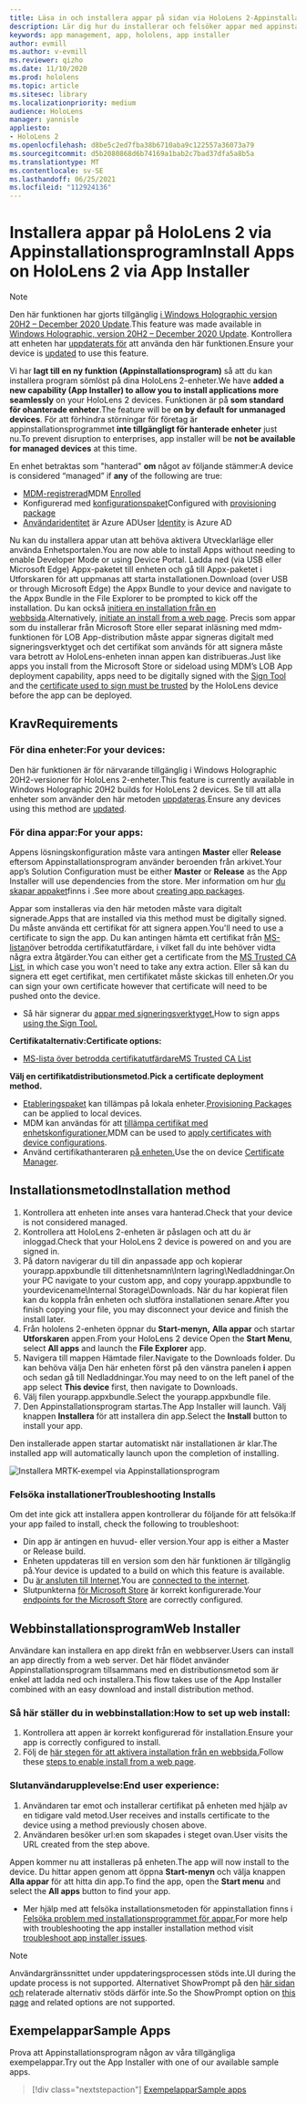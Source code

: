 ```yaml
---
title: Läsa in och installera appar på sidan via HoloLens 2-Appinstallationsprogram
description: Lär dig hur du installerar och felsöker appar med appinstallationsprogrammet och läser in och installerar appar via användargränssnittet.
keywords: app management, app, hololens, app installer
author: evmill
ms.author: v-evmill
ms.reviewer: qizho
ms.date: 11/10/2020
ms.prod: hololens
ms.topic: article
ms.sitesec: library
ms.localizationpriority: medium
audience: HoloLens
manager: yannisle
appliesto:
- HoloLens 2
ms.openlocfilehash: d8be5c2ed7fba38b6710aba9c122557a36073a79
ms.sourcegitcommit: d5b2080868d6b74169a1bab2c7bad37dfa5a8b5a
ms.translationtype: MT
ms.contentlocale: sv-SE
ms.lasthandoff: 06/25/2021
ms.locfileid: "112924136"
---
```

# <a name="install-apps-on-hololens-2-via-app-installer"></a><span data-ttu-id="2d6a4-104">Installera appar på HoloLens 2 via Appinstallationsprogram</span><span class="sxs-lookup"><span data-stu-id="2d6a4-104">Install Apps on HoloLens 2 via App Installer</span></span>

> [!NOTE]
> <span data-ttu-id="2d6a4-105">Den här funktionen har gjorts tillgänglig [i Windows Holographic version 20H2 – December 2020 Update](hololens-release-notes.md).</span><span class="sxs-lookup"><span data-stu-id="2d6a4-105">This feature was made available in [Windows Holographic, version 20H2 – December 2020 Update](hololens-release-notes.md).</span></span> <span data-ttu-id="2d6a4-106">Kontrollera att enheten har [uppdaterats för](hololens-update-hololens.md) att använda den här funktionen.</span><span class="sxs-lookup"><span data-stu-id="2d6a4-106">Ensure your device is [updated](hololens-update-hololens.md) to use this feature.</span></span>

<span data-ttu-id="2d6a4-107">Vi har **lagt till en ny funktion (Appinstallationsprogram)** så att du kan installera program sömlöst på dina HoloLens 2-enheter.</span><span class="sxs-lookup"><span data-stu-id="2d6a4-107">We have **added a new capability (App Installer) to allow you to install applications more seamlessly** on your HoloLens 2 devices.</span></span> <span data-ttu-id="2d6a4-108">Funktionen är på **som standard för ohanterade enheter**.</span><span class="sxs-lookup"><span data-stu-id="2d6a4-108">The feature will be **on by default for unmanaged devices**.</span></span> <span data-ttu-id="2d6a4-109">För att förhindra störningar för företag är appinstallationsprogrammet **inte tillgängligt för hanterade enheter** just nu.</span><span class="sxs-lookup"><span data-stu-id="2d6a4-109">To prevent disruption to enterprises, app installer will be **not be available for managed devices** at this time.</span></span>  

<span data-ttu-id="2d6a4-110">En enhet betraktas som "hanterad" **om** något av följande stämmer:</span><span class="sxs-lookup"><span data-stu-id="2d6a4-110">A device is considered “managed” if **any** of the following are true:</span></span>

- <span data-ttu-id="2d6a4-111">[MDM-registrerad](hololens-enroll-mdm.md)</span><span class="sxs-lookup"><span data-stu-id="2d6a4-111">MDM [Enrolled](hololens-enroll-mdm.md)</span></span>
- <span data-ttu-id="2d6a4-112">Konfigurerad med [konfigurationspaket](hololens-provisioning.md)</span><span class="sxs-lookup"><span data-stu-id="2d6a4-112">Configured with [provisioning package](hololens-provisioning.md)</span></span>
- <span data-ttu-id="2d6a4-113">[Användaridentitet](hololens-identity.md) är Azure AD</span><span class="sxs-lookup"><span data-stu-id="2d6a4-113">User [Identity](hololens-identity.md) is Azure AD</span></span>

<span data-ttu-id="2d6a4-114">Nu kan du installera appar utan att behöva aktivera Utvecklarläge eller använda Enhetsportalen.</span><span class="sxs-lookup"><span data-stu-id="2d6a4-114">You are now able to install Apps without needing to enable Developer Mode or using Device Portal.</span></span>  <span data-ttu-id="2d6a4-115">Ladda ned (via USB eller Microsoft Edge) Appx-paketet till enheten och gå till Appx-paketet i Utforskaren för att uppmanas att starta installationen.</span><span class="sxs-lookup"><span data-stu-id="2d6a4-115">Download (over USB or through Microsoft Edge) the Appx Bundle to your device and navigate to the Appx Bundle in the File Explorer to be prompted to kick off the installation.</span></span>  <span data-ttu-id="2d6a4-116">Du kan också [initiera en installation från en webbsida](https://docs.microsoft.com/windows/msix/app-installer/installing-windows10-apps-web).</span><span class="sxs-lookup"><span data-stu-id="2d6a4-116">Alternatively, [initiate an install from a web page](https://docs.microsoft.com/windows/msix/app-installer/installing-windows10-apps-web).</span></span>  <span data-ttu-id="2d6a4-117">Precis som appar som du installerar från Microsoft Store eller separat inläsning med mdm-funktionen för LOB [](https://docs.microsoft.com/windows/win32/appxpkg/how-to-sign-a-package-using-signtool) App-distribution [](https://docs.microsoft.com/windows/win32/appxpkg/how-to-sign-a-package-using-signtool#security-considerations) måste appar signeras digitalt med signeringsverktyget och det certifikat som används för att signera måste vara betrott av HoloLens-enheten innan appen kan distribueras.</span><span class="sxs-lookup"><span data-stu-id="2d6a4-117">Just like apps you install from the Microsoft Store or sideload using MDM’s LOB App deployment capability, apps need to be digitally signed with the [Sign Tool](https://docs.microsoft.com/windows/win32/appxpkg/how-to-sign-a-package-using-signtool) and the [certificate used to sign must be trusted](https://docs.microsoft.com/windows/win32/appxpkg/how-to-sign-a-package-using-signtool#security-considerations) by the HoloLens device before the app can be deployed.</span></span>

## <a name="requirements"></a><span data-ttu-id="2d6a4-118">Krav</span><span class="sxs-lookup"><span data-stu-id="2d6a4-118">Requirements</span></span>

### <a name="for-your-devices"></a><span data-ttu-id="2d6a4-119">För dina enheter:</span><span class="sxs-lookup"><span data-stu-id="2d6a4-119">For your devices:</span></span>

<span data-ttu-id="2d6a4-120">Den här funktionen är för närvarande tillgänglig i Windows Holographic 20H2-versioner för HoloLens 2-enheter.</span><span class="sxs-lookup"><span data-stu-id="2d6a4-120">This feature is currently available in Windows Holographic 20H2 builds for HoloLens 2 devices.</span></span> <span data-ttu-id="2d6a4-121">Se till att alla enheter som använder den här metoden [uppdateras](hololens-update-hololens.md).</span><span class="sxs-lookup"><span data-stu-id="2d6a4-121">Ensure any devices using this method are [updated](hololens-update-hololens.md).</span></span>

### <a name="for-your-apps"></a><span data-ttu-id="2d6a4-122">För dina appar:</span><span class="sxs-lookup"><span data-stu-id="2d6a4-122">For your apps:</span></span>

<span data-ttu-id="2d6a4-123">Appens lösningskonfiguration måste vara antingen **Master** eller **Release** eftersom Appinstallationsprogram använder beroenden från arkivet.</span><span class="sxs-lookup"><span data-stu-id="2d6a4-123">Your app’s Solution Configuration must be either **Master** or **Release** as the App Installer will use dependencies from the store.</span></span> <span data-ttu-id="2d6a4-124">Mer information om hur [du skapar appaket](https://docs.microsoft.com/windows/msix/app-installer/create-appinstallerfile-vs)finns i .</span><span class="sxs-lookup"><span data-stu-id="2d6a4-124">See more about [creating app packages](https://docs.microsoft.com/windows/msix/app-installer/create-appinstallerfile-vs).</span></span>

<span data-ttu-id="2d6a4-125">Appar som installeras via den här metoden måste vara digitalt signerade.</span><span class="sxs-lookup"><span data-stu-id="2d6a4-125">Apps that are installed via this method must be digitally signed.</span></span> <span data-ttu-id="2d6a4-126">Du måste använda ett certifikat för att signera appen.</span><span class="sxs-lookup"><span data-stu-id="2d6a4-126">You'll need to use a certificate to sign the app.</span></span> <span data-ttu-id="2d6a4-127">Du kan antingen hämta ett certifikat från [MS-listan](https://ccadb-public.secure.force.com/microsoft/IncludedCACertificateReportForMSFT)över betrodda certifikatutfärdare, i vilket fall du inte behöver vidta några extra åtgärder.</span><span class="sxs-lookup"><span data-stu-id="2d6a4-127">You can either get a certificate from the [MS Trusted CA List](https://ccadb-public.secure.force.com/microsoft/IncludedCACertificateReportForMSFT), in which case you won't need to take any extra action.</span></span> <span data-ttu-id="2d6a4-128">Eller så kan du signera ett eget certifikat, men certifikatet måste skickas till enheten.</span><span class="sxs-lookup"><span data-stu-id="2d6a4-128">Or you can sign your own certificate however that certificate will need to be pushed onto the device.</span></span>

- <span data-ttu-id="2d6a4-129">Så här signerar du [appar med signeringsverktyget.](https://docs.microsoft.com/windows/win32/appxpkg/how-to-sign-a-package-using-signtool)</span><span class="sxs-lookup"><span data-stu-id="2d6a4-129">How to sign apps [using the Sign Tool.](https://docs.microsoft.com/windows/win32/appxpkg/how-to-sign-a-package-using-signtool)</span></span>

<span data-ttu-id="2d6a4-130">**Certifikatalternativ:**</span><span class="sxs-lookup"><span data-stu-id="2d6a4-130">**Certificate options:**</span></span>

- [<span data-ttu-id="2d6a4-131">MS-lista över betrodda certifikatutfärdare</span><span class="sxs-lookup"><span data-stu-id="2d6a4-131">MS Trusted CA List</span></span>](https://ccadb-public.secure.force.com/microsoft/IncludedCACertificateReportForMSFT)

<span data-ttu-id="2d6a4-132">**Välj en certifikatdistributionsmetod.**</span><span class="sxs-lookup"><span data-stu-id="2d6a4-132">**Pick a certificate deployment method.**</span></span>

- <span data-ttu-id="2d6a4-133">[Etableringspaket](hololens-provisioning.md) kan tillämpas på lokala enheter.</span><span class="sxs-lookup"><span data-stu-id="2d6a4-133">[Provisioning Packages](hololens-provisioning.md) can be applied to local devices.</span></span>
- <span data-ttu-id="2d6a4-134">MDM kan användas för att [tillämpa certifikat med enhetskonfigurationer.](https://docs.microsoft.com/mem/intune/protect/certificates-configure)</span><span class="sxs-lookup"><span data-stu-id="2d6a4-134">MDM can be used to [apply certificates with device configurations](https://docs.microsoft.com/mem/intune/protect/certificates-configure).</span></span>
- <span data-ttu-id="2d6a4-135">Använd certifikathanteraren [på enheten.](certificate-manager.md)</span><span class="sxs-lookup"><span data-stu-id="2d6a4-135">Use the on device [Certificate Manager](certificate-manager.md).</span></span>

## <a name="installation-method"></a><span data-ttu-id="2d6a4-136">Installationsmetod</span><span class="sxs-lookup"><span data-stu-id="2d6a4-136">Installation method</span></span>

1. <span data-ttu-id="2d6a4-137">Kontrollera att enheten inte anses vara hanterad.</span><span class="sxs-lookup"><span data-stu-id="2d6a4-137">Check that your device is not considered managed.</span></span>
1. <span data-ttu-id="2d6a4-138">Kontrollera att HoloLens 2-enheten är påslagen och att du är inloggad.</span><span class="sxs-lookup"><span data-stu-id="2d6a4-138">Check that your HoloLens 2 device is powered on and you are signed in.</span></span>
1. <span data-ttu-id="2d6a4-139">På datorn navigerar du till din anpassade app och kopierar yourapp.appxbundle till dittenhetsnamn\Intern lagring\Nedladdningar.</span><span class="sxs-lookup"><span data-stu-id="2d6a4-139">On your PC navigate to your custom app, and copy yourapp.appxbundle to yourdevicename\Internal Storage\Downloads.</span></span>
    <span data-ttu-id="2d6a4-140">När du har kopierat filen kan du koppla från enheten och slutföra installationen senare.</span><span class="sxs-lookup"><span data-stu-id="2d6a4-140">After you finish copying your file, you may disconnect your device and finish the install later.</span></span>
1. <span data-ttu-id="2d6a4-141">Från hololens 2-enheten öppnar du **Start-menyn,** **Alla appar** och startar **Utforskaren** appen.</span><span class="sxs-lookup"><span data-stu-id="2d6a4-141">From your HoloLens 2 device Open the **Start Menu**, select **All apps** and launch the **File Explorer** app.</span></span>
1. <span data-ttu-id="2d6a4-142">Navigera till mappen Hämtade filer.</span><span class="sxs-lookup"><span data-stu-id="2d6a4-142">Navigate to the Downloads folder.</span></span> <span data-ttu-id="2d6a4-143">Du kan behöva välja Den här enheten först på den vänstra panelen **i** appen och sedan gå till Nedladdningar.</span><span class="sxs-lookup"><span data-stu-id="2d6a4-143">You may need to on the left panel of the app select **This device** first, then navigate to Downloads.</span></span>
1. <span data-ttu-id="2d6a4-144">Välj filen yourapp.appxbundle.</span><span class="sxs-lookup"><span data-stu-id="2d6a4-144">Select the yourapp.appxbundle file.</span></span>
1. <span data-ttu-id="2d6a4-145">Den Appinstallationsprogram startas.</span><span class="sxs-lookup"><span data-stu-id="2d6a4-145">The App Installer will launch.</span></span> <span data-ttu-id="2d6a4-146">Välj knappen **Installera** för att installera din app.</span><span class="sxs-lookup"><span data-stu-id="2d6a4-146">Select the **Install** button to install your app.</span></span>

<span data-ttu-id="2d6a4-147">Den installerade appen startar automatiskt när installationen är klar.</span><span class="sxs-lookup"><span data-stu-id="2d6a4-147">The installed app will automatically launch upon the completion of installing.</span></span>

![Installera MRTK-exempel via Appinstallationsprogram](images/hololens-app-installer-picture.jpg)

### <a name="troubleshooting-installs"></a><span data-ttu-id="2d6a4-149">Felsöka installationer</span><span class="sxs-lookup"><span data-stu-id="2d6a4-149">Troubleshooting Installs</span></span>

<span data-ttu-id="2d6a4-150">Om det inte gick att installera appen kontrollerar du följande för att felsöka:</span><span class="sxs-lookup"><span data-stu-id="2d6a4-150">If your app failed to install,  check the following to troubleshoot:</span></span>

- <span data-ttu-id="2d6a4-151">Din app är antingen en huvud- eller version.</span><span class="sxs-lookup"><span data-stu-id="2d6a4-151">Your app is either a Master or Release build.</span></span>
- <span data-ttu-id="2d6a4-152">Enheten uppdateras till en version som den här funktionen är tillgänglig på.</span><span class="sxs-lookup"><span data-stu-id="2d6a4-152">Your device is updated to a build on which this feature is available.</span></span>
- <span data-ttu-id="2d6a4-153">Du [är ansluten till Internet](hololens-network.md).</span><span class="sxs-lookup"><span data-stu-id="2d6a4-153">You are [connected to the internet](hololens-network.md).</span></span>
- <span data-ttu-id="2d6a4-154">Slutpunkterna [för Microsoft Store](hololens-offline.md) är korrekt konfigurerade.</span><span class="sxs-lookup"><span data-stu-id="2d6a4-154">Your [endpoints for the Microsoft Store](hololens-offline.md) are correctly configured.</span></span>  

## <a name="web-installer"></a><span data-ttu-id="2d6a4-155">Webbinstallationsprogram</span><span class="sxs-lookup"><span data-stu-id="2d6a4-155">Web Installer</span></span>

<span data-ttu-id="2d6a4-156">Användare kan installera en app direkt från en webbserver.</span><span class="sxs-lookup"><span data-stu-id="2d6a4-156">Users can install an app directly from a web server.</span></span> <span data-ttu-id="2d6a4-157">Det här flödet använder Appinstallationsprogram tillsammans med en distributionsmetod som är enkel att ladda ned och installera.</span><span class="sxs-lookup"><span data-stu-id="2d6a4-157">This flow takes use of the App Installer combined with an easy download and install distribution method.</span></span>

### <a name="how-to-set-up-web-install"></a><span data-ttu-id="2d6a4-158">Så här ställer du in webbinstallation:</span><span class="sxs-lookup"><span data-stu-id="2d6a4-158">How to set up web install:</span></span>

1. <span data-ttu-id="2d6a4-159">Kontrollera att appen är korrekt konfigurerad för installation.</span><span class="sxs-lookup"><span data-stu-id="2d6a4-159">Ensure your app is correctly configured to install.</span></span>
1. <span data-ttu-id="2d6a4-160">Följ de [här stegen för att aktivera installation från en webbsida.](https://docs.microsoft.com/windows/msix/app-installer/installing-windows10-apps-web#how-to-enable-this-on-a-webpage)</span><span class="sxs-lookup"><span data-stu-id="2d6a4-160">Follow these [steps to enable install from a web page](https://docs.microsoft.com/windows/msix/app-installer/installing-windows10-apps-web#how-to-enable-this-on-a-webpage).</span></span>

### <a name="end-user-experience"></a><span data-ttu-id="2d6a4-161">Slutanvändarupplevelse:</span><span class="sxs-lookup"><span data-stu-id="2d6a4-161">End user experience:</span></span>

1. <span data-ttu-id="2d6a4-162">Användaren tar emot och installerar certifikat på enheten med hjälp av en tidigare vald metod.</span><span class="sxs-lookup"><span data-stu-id="2d6a4-162">User receives and installs certificate to the device using a method previously chosen above.</span></span>
1. <span data-ttu-id="2d6a4-163">Användaren besöker url:en som skapades i steget ovan.</span><span class="sxs-lookup"><span data-stu-id="2d6a4-163">User visits the URL created from the step above.</span></span>

<span data-ttu-id="2d6a4-164">Appen kommer nu att installeras på enheten.</span><span class="sxs-lookup"><span data-stu-id="2d6a4-164">The app will now install to the device.</span></span> <span data-ttu-id="2d6a4-165">Du hittar appen genom att öppna **Start-menyn** och välja knappen **Alla appar** för att hitta din app.</span><span class="sxs-lookup"><span data-stu-id="2d6a4-165">To find the app, open the **Start menu** and select the **All apps** button to find your app.</span></span>

- <span data-ttu-id="2d6a4-166">Mer hjälp med att felsöka installationsmetoden för appinstallation finns i [Felsöka problem med installationsprogrammet för appar.](https://docs.microsoft.com/windows/msix/app-installer/troubleshoot-appinstaller-issues)</span><span class="sxs-lookup"><span data-stu-id="2d6a4-166">For more help with troubleshooting the app installer installation method visit [troubleshoot app installer issues](https://docs.microsoft.com/windows/msix/app-installer/troubleshoot-appinstaller-issues).</span></span>

> [!NOTE]
> <span data-ttu-id="2d6a4-167">Användargränssnittet under uppdateringsprocessen stöds inte.</span><span class="sxs-lookup"><span data-stu-id="2d6a4-167">UI during the update process is not supported.</span></span> <span data-ttu-id="2d6a4-168">Alternativet ShowPrompt på den [här sidan och](https://docs.microsoft.com/windows/msix/app-installer/update-settings) relaterade alternativ stöds därför inte.</span><span class="sxs-lookup"><span data-stu-id="2d6a4-168">So the ShowPrompt option on [this page](https://docs.microsoft.com/windows/msix/app-installer/update-settings) and related options are not supported.</span></span>

## <a name="sample-apps"></a><span data-ttu-id="2d6a4-169">Exempelappar</span><span class="sxs-lookup"><span data-stu-id="2d6a4-169">Sample Apps</span></span>

<span data-ttu-id="2d6a4-170">Prova att Appinstallationsprogram någon av våra tillgängliga exempelappar.</span><span class="sxs-lookup"><span data-stu-id="2d6a4-170">Try out the App Installer with one of our available sample apps.</span></span> 
> [!div class="nextstepaction"]
> [<span data-ttu-id="2d6a4-171">Exempelappar</span><span class="sxs-lookup"><span data-stu-id="2d6a4-171">Sample apps</span></span>](https://docs.microsoft.com/windows/mixed-reality/develop/features-and-samples?tabs=unity#sample-apps)
